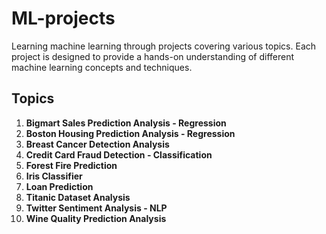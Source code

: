 # ML-projects

Learning machine learning through projects covering various topics. Each project is designed to provide a hands-on understanding of different machine learning concepts and techniques.

## Topics

1. **Bigmart Sales Prediction Analysis - Regression**
2. **Boston Housing Prediction Analysis - Regression**
3. **Breast Cancer Detection Analysis**
4. **Credit Card Fraud Detection - Classification**
5. **Forest Fire Prediction**
6. **Iris Classifier**
7. **Loan Prediction**
8. **Titanic Dataset Analysis**
9. **Twitter Sentiment Analysis - NLP**
10. **Wine Quality Prediction Analysis**

